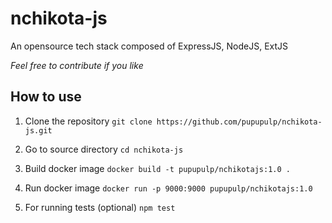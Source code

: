 # nchikota-js

An opensource tech stack composed of ExpressJS, NodeJS, ExtJS

*Feel free to contribute if you like*

## How to use

1. Clone the repository
    `git clone https://github.com/pupupulp/nchikota-js.git`

2. Go to source directory
    `cd nchikota-js`

3. Build docker image
   `docker build -t pupupulp/nchikotajs:1.0 .`

4. Run docker image
    `docker run -p 9000:9000 pupupulp/nchikotajs:1.0`

5. For running tests (optional)
    `npm test`